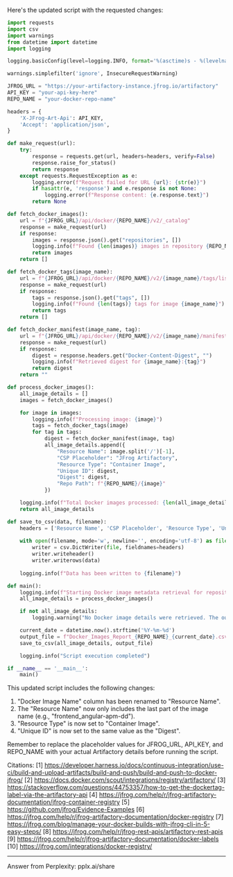 Here's the updated script with the requested changes:

```python
import requests
import csv
import warnings
from datetime import datetime
import logging

logging.basicConfig(level=logging.INFO, format='%(asctime)s - %(levelname)s - %(message)s')

warnings.simplefilter('ignore', InsecureRequestWarning)

JFROG_URL = "https://your-artifactory-instance.jfrog.io/artifactory"
API_KEY = "your-api-key-here"
REPO_NAME = "your-docker-repo-name"

headers = {
    'X-JFrog-Art-Api': API_KEY,
    'Accept': 'application/json',
}

def make_request(url):
    try:
        response = requests.get(url, headers=headers, verify=False)
        response.raise_for_status()
        return response
    except requests.RequestException as e:
        logging.error(f"Request failed for URL {url}: {str(e)}")
        if hasattr(e, 'response') and e.response is not None:
            logging.error(f"Response content: {e.response.text}")
        return None

def fetch_docker_images():
    url = f"{JFROG_URL}/api/docker/{REPO_NAME}/v2/_catalog"
    response = make_request(url)
    if response:
        images = response.json().get("repositories", [])
        logging.info(f"Found {len(images)} images in repository {REPO_NAME}")
        return images
    return []

def fetch_docker_tags(image_name):
    url = f"{JFROG_URL}/api/docker/{REPO_NAME}/v2/{image_name}/tags/list"
    response = make_request(url)
    if response:
        tags = response.json().get("tags", [])
        logging.info(f"Found {len(tags)} tags for image {image_name}")
        return tags
    return []

def fetch_docker_manifest(image_name, tag):
    url = f"{JFROG_URL}/api/docker/{REPO_NAME}/v2/{image_name}/manifests/{tag}"
    response = make_request(url)
    if response:
        digest = response.headers.get("Docker-Content-Digest", "")
        logging.info(f"Retrieved digest for {image_name}:{tag}")
        return digest
    return ""

def process_docker_images():
    all_image_details = []
    images = fetch_docker_images()

    for image in images:
        logging.info(f"Processing image: {image}")
        tags = fetch_docker_tags(image)
        for tag in tags:
            digest = fetch_docker_manifest(image, tag)
            all_image_details.append({
                "Resource Name": image.split('/')[-1],
                "CSP Placeholder": "JFrog Artifactory",
                "Resource Type": "Container Image",
                "Unique ID": digest,
                "Digest": digest,
                "Repo Path": f"{REPO_NAME}/{image}"
            })

    logging.info(f"Total Docker images processed: {len(all_image_details)}")
    return all_image_details

def save_to_csv(data, filename):
    headers = ['Resource Name', 'CSP Placeholder', 'Resource Type', 'Unique ID', 'Digest', 'Repo Path']
    
    with open(filename, mode='w', newline='', encoding='utf-8') as file:
        writer = csv.DictWriter(file, fieldnames=headers)
        writer.writeheader()
        writer.writerows(data)
    
    logging.info(f"Data has been written to {filename}")

def main():
    logging.info(f"Starting Docker image metadata retrieval for repository: {REPO_NAME}")
    all_image_details = process_docker_images()

    if not all_image_details:
        logging.warning("No Docker image details were retrieved. The output file will be empty.")

    current_date = datetime.now().strftime('%Y-%m-%d')
    output_file = f"Docker_Images_Report_{REPO_NAME}_{current_date}.csv"
    save_to_csv(all_image_details, output_file)

    logging.info("Script execution completed")

if __name__ == '__main__':
    main()
```

This updated script includes the following changes:

1. "Docker Image Name" column has been renamed to "Resource Name".
2. The "Resource Name" now only includes the last part of the image name (e.g., "frontend_angular-apm-dd").
3. "Resource Type" is now set to "Container Image".
4. "Unique ID" is now set to the same value as the "Digest".

Remember to replace the placeholder values for JFROG_URL, API_KEY, and REPO_NAME with your actual Artifactory details before running the script.

Citations:
[1] https://developer.harness.io/docs/continuous-integration/use-ci/build-and-upload-artifacts/build-and-push/build-and-push-to-docker-jfrog/
[2] https://docs.docker.com/scout/integrations/registry/artifactory/
[3] https://stackoverflow.com/questions/44753357/how-to-get-the-dockertag-label-via-the-artifactory-api
[4] https://jfrog.com/help/r/jfrog-artifactory-documentation/jfrog-container-registry
[5] https://github.com/jfrog/Evidence-Examples
[6] https://jfrog.com/help/r/jfrog-artifactory-documentation/docker-registry
[7] https://jfrog.com/blog/manage-your-docker-builds-with-jfrog-cli-in-5-easy-steps/
[8] https://jfrog.com/help/r/jfrog-rest-apis/artifactory-rest-apis
[9] https://jfrog.com/help/r/jfrog-artifactory-documentation/docker-labels
[10] https://jfrog.com/integrations/docker-registry/

---
Answer from Perplexity: pplx.ai/share
